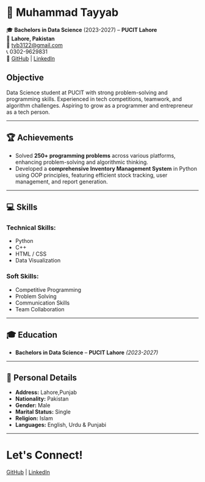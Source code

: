 # 💼 Muhammad Tayyab  

🎓 **Bachelors in Data Science** (2023-2027) – **PUCIT Lahore**  
📍 **Lahore, Pakistan**  
📧 [tyb3122@gmail.com](mailto:tyb3122@gmail.com)  
📞 0302-9629831  
🔗 [GitHub](https://github.com/tyb01) | [LinkedIn](https://www.linkedin.com/in/muhammad-tayyab-42792a262/)  

## Objective  
Data Science student at PUCIT with strong problem-solving and programming skills. Experienced in tech competitions, teamwork, and algorithm challenges. Aspiring to grow as a programmer and entrepreneur as a tech person. 

---

## 🏆 Achievements  
- Solved **250+ programming problems** across various platforms, enhancing problem-solving and algorithmic thinking.  
- Developed a **comprehensive Inventory Management System** in Python using OOP principles, featuring efficient stock tracking, user management, and report generation.  

---

## 💻 Skills  
### **Technical Skills:**  
-  Python  
-  C++  
-  HTML / CSS  
-  Data Visualization

### **Soft Skills:**  
-  Competitive Programming  
-  Problem Solving  
-  Communication Skills  
-  Team Collaboration  

---

## 🎓 Education  
- **Bachelors in Data Science** – **PUCIT Lahore** *(2023-2027)*  

---

## 📌 Personal Details  
- **Address:** Lahore,Punjab 
- **Nationality:** Pakistan  
- **Gender:** Male  
- **Marital Status:** Single  
- **Religion:** Islam   
- **Languages:** English, Urdu & Punjabi  

---

# **Let's Connect!**  
[GitHub](https://github.com/tyb01) | [LinkedIn](https://www.linkedin.com/in/muhammad-tayyab-42792a262/)  

